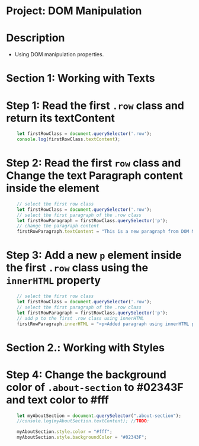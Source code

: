 # Project: DOM Manipulation

# Description
* Using DOM manipulation properties.

# Section 1: Working with Texts

# Step 1: Read the first `.row` class and return its textContent
```js
    let firstRowClass = document.querySelector('.row');
    console.log(firstRowClass.textContent);
```

# Step 2: Read the first `row` class and Change the text Paragraph content inside the element
```js
    // select the first row class
    let firstRowClass = document.querySelector('.row');
    // select the first paragraph of the .row class
    let firstRowParagraph = firstRowClass.querySelector('p');
    // change the paragraph content
    firstRowParagraph.textContent = "This is a new paragraph from DOM Manipulation.";
```

# Step 3: Add a new `p` element inside the first `.row` class using the `innerHTML` property
```js
    // select the first row class
    let firstRowClass = document.querySelector('.row');
    // select the first paragraph of the .row class
    let firstRowParagraph = firstRowClass.querySelector('p');
    // add p to the first .row class using innerHTML
    firstRowParagraph.innerHTML = "<p>Added paragraph using innerHTML property</p>";
``` 

# Section 2.: Working with Styles
# Step 4: Change the background color of `.about-section` to #02343F and text color to #fff
```js
    let myAboutSection = document.querySelector(".about-section");
    //console.log(myAboutSection.textContent); //TODO: 

    myAboutSection.style.color = "#fff";
    myAboutSection.style.backgroundColor = "#02343F";
```
